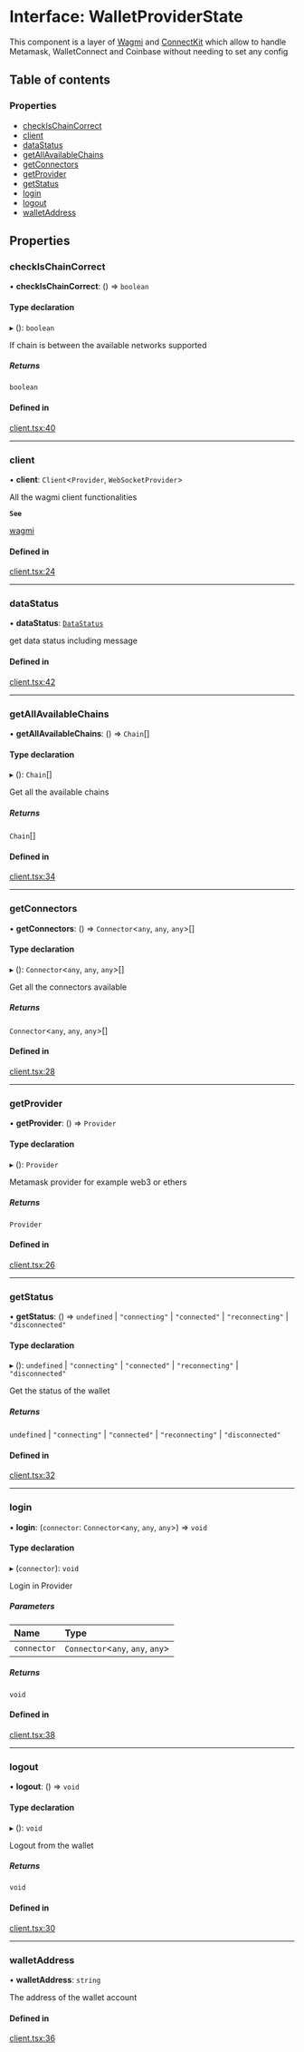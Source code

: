 # Interface: WalletProviderState

This component is a layer of [Wagmi](https://wagmi.sh/docs/getting-started) and [ConnectKit](https://docs.family.co/connectkit)
which allow to handle Metamask, WalletConnect and Coinbase without needing to set any config

## Table of contents

### Properties

- [checkIsChainCorrect](WalletProviderState.md#checkischaincorrect)
- [client](WalletProviderState.md#client)
- [dataStatus](WalletProviderState.md#datastatus)
- [getAllAvailableChains](WalletProviderState.md#getallavailablechains)
- [getConnectors](WalletProviderState.md#getconnectors)
- [getProvider](WalletProviderState.md#getprovider)
- [getStatus](WalletProviderState.md#getstatus)
- [login](WalletProviderState.md#login)
- [logout](WalletProviderState.md#logout)
- [walletAddress](WalletProviderState.md#walletaddress)

## Properties

### checkIsChainCorrect

• **checkIsChainCorrect**: () => `boolean`

#### Type declaration

▸ (): `boolean`

If chain is between the available networks supported

##### Returns

`boolean`

#### Defined in

[client.tsx:40](https://github.com/nevermined-io/react-components/blob/7688b12/providers/src/client.tsx#L40)

___

### client

• **client**: `Client`<`Provider`, `WebSocketProvider`\>

All the wagmi client functionalities

**`See`**

[wagmi](https://wagmi.sh/docs/getting-started)

#### Defined in

[client.tsx:24](https://github.com/nevermined-io/react-components/blob/7688b12/providers/src/client.tsx#L24)

___

### dataStatus

• **dataStatus**: [`DataStatus`](DataStatus.md)

get data status including message

#### Defined in

[client.tsx:42](https://github.com/nevermined-io/react-components/blob/7688b12/providers/src/client.tsx#L42)

___

### getAllAvailableChains

• **getAllAvailableChains**: () => `Chain`[]

#### Type declaration

▸ (): `Chain`[]

Get all the available chains

##### Returns

`Chain`[]

#### Defined in

[client.tsx:34](https://github.com/nevermined-io/react-components/blob/7688b12/providers/src/client.tsx#L34)

___

### getConnectors

• **getConnectors**: () => `Connector`<`any`, `any`, `any`\>[]

#### Type declaration

▸ (): `Connector`<`any`, `any`, `any`\>[]

Get all the connectors available

##### Returns

`Connector`<`any`, `any`, `any`\>[]

#### Defined in

[client.tsx:28](https://github.com/nevermined-io/react-components/blob/7688b12/providers/src/client.tsx#L28)

___

### getProvider

• **getProvider**: () => `Provider`

#### Type declaration

▸ (): `Provider`

Metamask provider for example web3 or ethers

##### Returns

`Provider`

#### Defined in

[client.tsx:26](https://github.com/nevermined-io/react-components/blob/7688b12/providers/src/client.tsx#L26)

___

### getStatus

• **getStatus**: () => `undefined` \| ``"connecting"`` \| ``"connected"`` \| ``"reconnecting"`` \| ``"disconnected"``

#### Type declaration

▸ (): `undefined` \| ``"connecting"`` \| ``"connected"`` \| ``"reconnecting"`` \| ``"disconnected"``

Get the status of the wallet

##### Returns

`undefined` \| ``"connecting"`` \| ``"connected"`` \| ``"reconnecting"`` \| ``"disconnected"``

#### Defined in

[client.tsx:32](https://github.com/nevermined-io/react-components/blob/7688b12/providers/src/client.tsx#L32)

___

### login

• **login**: (`connector`: `Connector`<`any`, `any`, `any`\>) => `void`

#### Type declaration

▸ (`connector`): `void`

Login in Provider

##### Parameters

| Name | Type |
| :------ | :------ |
| `connector` | `Connector`<`any`, `any`, `any`\> |

##### Returns

`void`

#### Defined in

[client.tsx:38](https://github.com/nevermined-io/react-components/blob/7688b12/providers/src/client.tsx#L38)

___

### logout

• **logout**: () => `void`

#### Type declaration

▸ (): `void`

Logout from the wallet

##### Returns

`void`

#### Defined in

[client.tsx:30](https://github.com/nevermined-io/react-components/blob/7688b12/providers/src/client.tsx#L30)

___

### walletAddress

• **walletAddress**: `string`

The address of the wallet account

#### Defined in

[client.tsx:36](https://github.com/nevermined-io/react-components/blob/7688b12/providers/src/client.tsx#L36)

